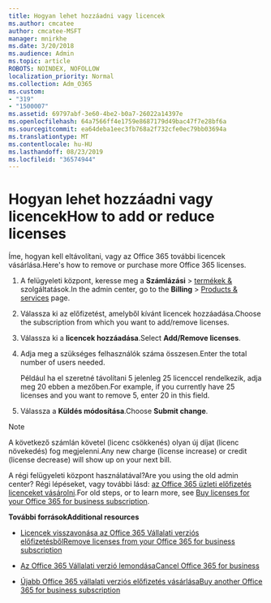 ```yaml
---
title: Hogyan lehet hozzáadni vagy licencek
ms.author: cmcatee
author: cmcatee-MSFT
manager: mnirkhe
ms.date: 3/20/2018
ms.audience: Admin
ms.topic: article
ROBOTS: NOINDEX, NOFOLLOW
localization_priority: Normal
ms.collection: Adm_O365
ms.custom:
- "319"
- "1500007"
ms.assetid: 69797abf-3e60-4be2-b0a7-26022a14397e
ms.openlocfilehash: 64a7566ff4e1759e8687179d49bac47f7e28bf6a
ms.sourcegitcommit: ea64deba1eec3fb768a2f732cfe0ec79bb03694a
ms.translationtype: MT
ms.contentlocale: hu-HU
ms.lasthandoff: 08/23/2019
ms.locfileid: "36574944"
---
```

# <a name="how-to-add-or-reduce-licenses"></a><span data-ttu-id="66f3b-102">Hogyan lehet hozzáadni vagy licencek</span><span class="sxs-lookup"><span data-stu-id="66f3b-102">How to add or reduce licenses</span></span>

<span data-ttu-id="66f3b-103">Íme, hogyan kell eltávolítani, vagy az Office 365 további licencek vásárlása.</span><span class="sxs-lookup"><span data-stu-id="66f3b-103">Here's how to remove or purchase more Office 365 licenses.</span></span>
  
1. <span data-ttu-id="66f3b-104">A felügyeleti központ, keresse meg a **Számlázási** \> [termékek &](https://go.microsoft.com/fwlink/p/?linkid=842054) szolgáltatások.</span><span class="sxs-lookup"><span data-stu-id="66f3b-104">In the admin center, go to the **Billing** \> [Products & services](https://go.microsoft.com/fwlink/p/?linkid=842054) page.</span></span>

2. <span data-ttu-id="66f3b-105">Válassza ki az előfizetést, amelyből kívánt licencek hozzáadása.</span><span class="sxs-lookup"><span data-stu-id="66f3b-105">Choose the subscription from which you want to add/remove licenses.</span></span>

3. <span data-ttu-id="66f3b-106">Válassza ki a **licencek hozzáadása**.</span><span class="sxs-lookup"><span data-stu-id="66f3b-106">Select **Add/Remove licenses**.</span></span>

4. <span data-ttu-id="66f3b-107">Adja meg a szükséges felhasználók száma összesen.</span><span class="sxs-lookup"><span data-stu-id="66f3b-107">Enter the total number of users needed.</span></span>

    <span data-ttu-id="66f3b-108">Például ha el szeretné távolítani 5 jelenleg 25 licenccel rendelkezik, adja meg 20 ebben a mezőben.</span><span class="sxs-lookup"><span data-stu-id="66f3b-108">For example, if you currently have 25 licenses and you want to remove 5, enter 20 in this field.</span></span>

5. <span data-ttu-id="66f3b-109">Válassza a **Küldés módosítása**.</span><span class="sxs-lookup"><span data-stu-id="66f3b-109">Choose **Submit change**.</span></span>

> [!NOTE]
> <span data-ttu-id="66f3b-110">A következő számlán követel (licenc csökkenés) olyan új díjat (licenc növekedés) fog megjelenni.</span><span class="sxs-lookup"><span data-stu-id="66f3b-110">Any new charge (license increase) or credit (license decrease) will show up on your next bill.</span></span>

<span data-ttu-id="66f3b-111">A régi felügyeleti központ használatával?</span><span class="sxs-lookup"><span data-stu-id="66f3b-111">Are you using the old admin center?</span></span> <span data-ttu-id="66f3b-112">Régi lépéseket, vagy további lásd: [az Office 365 üzleti előfizetés licenceket vásárolni](https://docs.microsoft.com/office365/admin/subscriptions-and-billing/buy-licenses).</span><span class="sxs-lookup"><span data-stu-id="66f3b-112">For old steps, or to learn more, see [Buy licenses for your Office 365 for business subscription](https://docs.microsoft.com/office365/admin/subscriptions-and-billing/buy-licenses).</span></span>

 <span data-ttu-id="66f3b-113">**További források**</span><span class="sxs-lookup"><span data-stu-id="66f3b-113">**Additional resources**</span></span>
  
- [<span data-ttu-id="66f3b-114">Licencek visszavonása az Office 365 Vállalati verziós előfizetésből</span><span class="sxs-lookup"><span data-stu-id="66f3b-114">Remove licenses from your Office 365 for business subscription</span></span>](https://docs.microsoft.com/office365/admin/subscriptions-and-billing/remove-licenses-from-subscription)

- [<span data-ttu-id="66f3b-115">Az Office 365 Vállalati verzió lemondása</span><span class="sxs-lookup"><span data-stu-id="66f3b-115">Cancel Office 365 for business</span></span>](https://docs.microsoft.com/office365/admin/subscriptions-and-billing/cancel-your-subscription)

- [<span data-ttu-id="66f3b-116">Újabb Office 365 vállalati verziós előfizetés vásárlása</span><span class="sxs-lookup"><span data-stu-id="66f3b-116">Buy another Office 365 for business subscription</span></span>](https://docs.microsoft.com/office365/admin/subscriptions-and-billing/buy-another-subscription)
